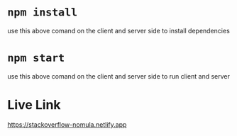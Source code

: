 # `npm install`

use this above comand on the client and server side to install dependencies

# `npm start`

use this above comand on the client and server side to run client and server

# Live Link 
https://stackoverflow-nomula.netlify.app
